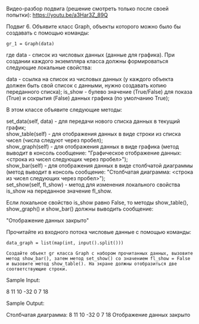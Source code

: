 

Видео-разбор подвига (решение смотреть только после своей попытки): https://youtu.be/a3Har3Z_89Q  

Подвиг 6. Объявите класс Graph, объекты которого можно было бы создавать с помощью команды:  
```
gr_1 = Graph(data)
```
где data - список из числовых данных (данные для графика). При создании каждого экземпляра класса должны формироваться следующие локальные свойства:  

data - ссылка на список из числовых данных (у каждого объекта должен быть свой список с данными, нужно создавать копию переданного списка);
is_show - булево значение (True/False) для показа (True) и сокрытия (False) данных графика (по умолчанию True);  

В этом классе объявите следующие методы:  

set_data(self, data) - для передачи нового списка данных в текущий график;  
show_table(self) - для отображения данных в виде строки из списка чисел (числа следуют через пробел);  
show_graph(self) - для отображения данных в виде графика (метод выводит в консоль сообщение: "Графическое отображение данных: <строка из чисел следующих через пробел>");  
show_bar(self) - для отображения данных в виде столбчатой диаграммы (метод выводит в консоль сообщение: "Столбчатая диаграмма: <строка из чисел следующих через пробел>");  
set_show(self, fl_show) - метод для изменения локального свойства is_show на переданное значение fl_show.  

Если локальное свойство is_show равно False, то методы show_table(), show_graph() и show_bar() должны выводить сообщение:  

"Отображение данных закрыто"

Прочитайте из входного потока числовые данные с помощью команды:  

```
data_graph = list(map(int, input().split()))
```
```
Создайте объект gr класса Graph с набором прочитанных данных, вызовите метод show_bar(), затем метод set_show() со значением fl_show = False и вызовите метод show_table(). На экране должны отобразиться две соответствующие строки.  

```
Sample Input:

8 11 10 -32 0 7 18

Sample Output:

Столбчатая диаграмма: 8 11 10 -32 0 7 18
Отображение данных закрыто
```
